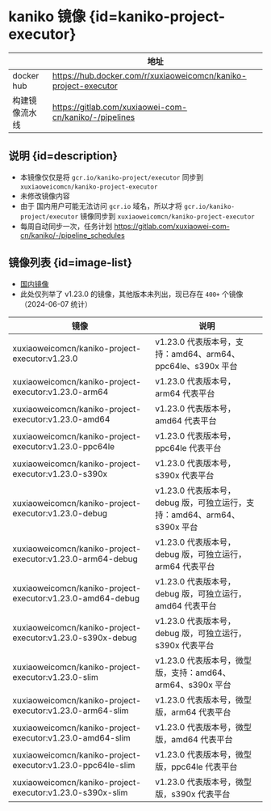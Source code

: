 # kaniko 镜像 {id=kaniko-project-executor}

|            | 地址                                                              |
|------------|-----------------------------------------------------------------|
| docker hub | https://hub.docker.com/r/xuxiaoweicomcn/kaniko-project-executor |
| 构建镜像流水线    | https://gitlab.com/xuxiaowei-com-cn/kaniko/-/pipelines          |

## 说明 {id=description}

- 本镜像仅仅是将 `gcr.io/kaniko-project/executor` 同步到 `xuxiaoweicomcn/kaniko-project-executor`
- 未修改镜像内容
- 由于 国内用户可能无法访问 `gcr.io` 域名，所以才将 `gcr.io/kaniko-project/executor`
  镜像同步到 `xuxiaoweicomcn/kaniko-project-executor`
- 每周自动同步一次，任务计划 https://gitlab.com/xuxiaowei-com-cn/kaniko/-/pipeline_schedules

## 镜像列表 {id=image-list}

- [国内镜像](../registry.cn-qingdao.aliyuncs.com/xuxiaoweicomcn/kaniko-project-executor.md)
- 此处仅列举了 v1.23.0 的镜像，其他版本未列出，现已存在 `400+` 个镜像（2024-06-07 统计）

| 镜像                                                          | 说明                                                  |
|-------------------------------------------------------------|-----------------------------------------------------|
| xuxiaoweicomcn/kaniko-project-executor:v1.23.0              | v1.23.0 代表版本号，支持：amd64、arm64、ppc64le、s390x 平台       |
| xuxiaoweicomcn/kaniko-project-executor:v1.23.0-arm64        | v1.23.0 代表版本号，arm64 代表平台                            |
| xuxiaoweicomcn/kaniko-project-executor:v1.23.0-amd64        | v1.23.0 代表版本号，amd64 代表平台                            |
| xuxiaoweicomcn/kaniko-project-executor:v1.23.0-ppc64le      | v1.23.0 代表版本号，ppc64le 代表平台                          |
| xuxiaoweicomcn/kaniko-project-executor:v1.23.0-s390x        | v1.23.0 代表版本号，s390x 代表平台                            |
| xuxiaoweicomcn/kaniko-project-executor:v1.23.0-debug        | v1.23.0 代表版本号，debug 版，可独立运行，支持：amd64、arm64、s390x 平台 |
| xuxiaoweicomcn/kaniko-project-executor:v1.23.0-arm64-debug  | v1.23.0 代表版本号，debug 版，可独立运行，arm64 代表平台              |
| xuxiaoweicomcn/kaniko-project-executor:v1.23.0-amd64-debug  | v1.23.0 代表版本号，debug 版，可独立运行，amd64 代表平台              |
| xuxiaoweicomcn/kaniko-project-executor:v1.23.0-s390x-debug  | v1.23.0 代表版本号，debug 版，可独立运行，s390x 代表平台              |
| xuxiaoweicomcn/kaniko-project-executor:v1.23.0-slim         | v1.23.0 代表版本号，微型版，支持：amd64、arm64、s390x 平台           |
| xuxiaoweicomcn/kaniko-project-executor:v1.23.0-arm64-slim   | v1.23.0 代表版本号，微型版，arm64 代表平台                        |
| xuxiaoweicomcn/kaniko-project-executor:v1.23.0-amd64-slim   | v1.23.0 代表版本号，微型版，amd64 代表平台                        |
| xuxiaoweicomcn/kaniko-project-executor:v1.23.0-ppc64le-slim | v1.23.0 代表版本号，微型版，ppc64le 代表平台                      |
| xuxiaoweicomcn/kaniko-project-executor:v1.23.0-s390x-slim   | v1.23.0 代表版本号，微型版，s390x 代表平台                        |

<style>

._image_xuxiaoweicomcn_kaniko-project-executor #kaniko-project-executor + table tr th:nth-child(1), 
._image_xuxiaoweicomcn_kaniko-project-executor #kaniko-project-executor + table tr td:nth-child(1) {
    min-width: 115px;
}

._image_xuxiaoweicomcn_kaniko-project-executor #kaniko-project-executor + table tr th:nth-child(2), 
._image_xuxiaoweicomcn_kaniko-project-executor #kaniko-project-executor + table tr td:nth-child(2) {
    min-width: 475px;
}

._image_xuxiaoweicomcn_kaniko-project-executor table tr th:nth-child(1), 
._image_xuxiaoweicomcn_kaniko-project-executor table tr td:nth-child(1) {
    min-width: 450px;
}

._image_xuxiaoweicomcn_kaniko-project-executor table tr th:nth-child(2), 
._image_xuxiaoweicomcn_kaniko-project-executor table tr td:nth-child(2) {
    min-width: 550px;
}

</style>